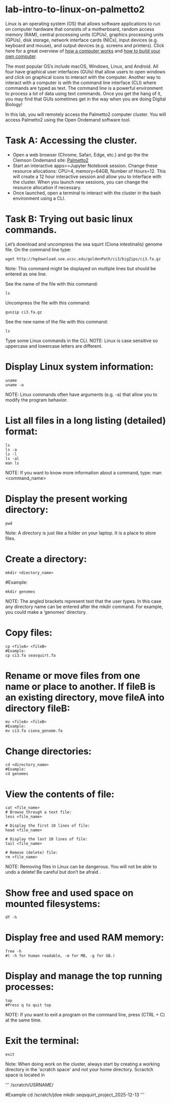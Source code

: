 # lab-intro-to-linux-on-palmetto2

Linux is an operating system (OS) that allows software applications to run on computer hardware that consists of a motherboard, random access memory (RAM), central processing units (CPUs), graphics processing units (GPUs), disk storage, network interface cards (NICs), input devices (e.g. keyboard and mouse), and output devices (e.g. screens and printers). Click here for a great overview of [how a computer works](https://www.tutorialspoint.com/basics_of_computers/index.htm) and [how to build your own computer](https://www.neweggbusiness.com/smartbuyer/buying-guides/building-pc-ultimate-beginners-guide-part-1/).

The most popular OS’s include macOS, Windows, Linux, and Android. All four have graphical user interfaces (GUIs) that allow users to open windows and click on graphical icons to interact with the computer. Another way to interact with a computer is with the command line interface (CLI) where commands are typed as text. The command line is a powerful environment to process a lot of data using text commands. Once you get the hang of it, you may find that GUIs sometimes get in the way when you are doing Digital Biology!

In this lab, you will remotely access the Palmetto2 computer cluster.  You will access Palmetto2 using the Open Ondemand software tool.

# Task A: Accessing the cluster.

* Open a web browser (Chrome, Safari, Edge, etc.) and go the the Clemson Ondemand site:  [Palmetto2](https://ondemand.rcd.clemson.edu)
* Start an interactive apps>>Jupyter Notebook session.  Change these resource allocations: CPU=4, memory=64GB, Number of Hours=12. This will create a 12 hour interactive session and allow you to interface with the cluster. When you launch new sessions, you can change the resource allocation if necessary.
* Once launched, open a terminal to interact with the cluster in the bash environment using a CLI.

# Task B: Trying out basic linux commands.
Let’s download and uncompress the sea squirt (Ciona intestinalis) genome file. On the command line type:

```
wget http://hgdownload.soe.ucsc.edu/goldenPath/ci3/bigZips/ci3.fa.gz
```

Note: This command might be displayed on multiple lines but should be entered as one line.

See the name of the file with this command:

```
ls
```
Uncompress the file with this command:

```
gunzip ci3.fa.gz
```

See the new name of the file with this command:

```
ls
```

Type some Linux commands in the CLI.
NOTE: Linux is case sensitive so uppercase and lowercase letters are different.

# Display Linux system information:

```
uname
uname -a
```

NOTE: Linux commands often have arguments (e.g. -a) that allow you to modify the program behavior.

# List all files in a long listing (detailed) format:

```
ls
ls -a
ls -l
ls -al
man ls
```
NOTE: If you want to know more information about a command, type: man <command_name>

# Display the present working directory:
```
pwd
```
Note: A directory is just like a folder on your laptop.  It is a place to store files.

# Create a directory:
```
mkdir <diectory_name>
```

#Example: 
```
mkdir genomes
```
NOTE: The angled brackets represent text that the user types. In this case any directory name can be entered after the mkdir command. For example, you could make a ‘genomes’ directory.

# Copy files:
```
cp <fileA> <fileB>
#Example:
cp ci3.fa seasquirt.fa
```

# Rename or move files from one name or place to another. If fileB is an existing directory, move fileA into directory fileB:
```
mv <fileA> <fileB>
#Example: 
mv ci3.fa ciona_genome.fa
```

# Change directories:
```
cd <directory_name>
#Example: 
cd genomes
```

# View the contents of file:
```
cat <file_name>
# Browse through a text file:
less <file_name>

# Display the first 10 lines of file:
head <file_name>

# Display the last 10 lines of file:
tail <file_name>
```

```
# Remove (delete) file:
rm <file_name>
```
NOTE: Removing files in Linux can be dangerous. You will not be able to undo a delete! Be careful but don’t be afraid .

# Show free and used space on mounted filesystems:
```
df -h
```

# Display free and used RAM memory:
```
free -h
#( -h for human readable, -m for MB, -g for GB.)
```

# Display and manage the top running processes:
```
top
#Press q to quit top
```
NOTE: If you want to exit a program on the command line, press (CTRL + C) at the same time.

# Exit the terminal:

```
exit
```

Note:  When doing work on the cluster, always start by creating a working directory in the 'scratch space' and not your home directory.   Scractch space is located in 

'''
/scratch/USRNAME/

#Example
cd /scratch/jdoe
mkdir seqsquirt_project_2025-12-13
'''
